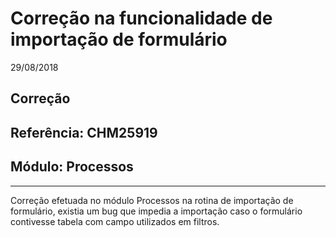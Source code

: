 # Correção na funcionalidade de importação de formulário
29/08/2018
## Correção
## Referência: CHM25919
## Módulo: Processos
***

Correção efetuada no módulo Processos na rotina de importação de formulário, existia um bug que impedia a importação caso o formulário contivesse tabela com campo utilizados em filtros.
